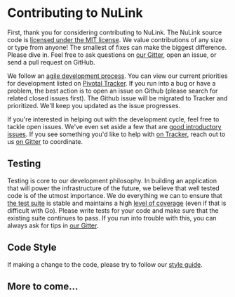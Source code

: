 # Contributing to NuLink

First, thank you for considering contributing to NuLink.
The NuLink source code is [licensed under the MIT license](https://github.com/smartercontractkit/nulink/blob/master/LICENSE).
We value contributions of any size or type from anyone!
The smallest of fixes can make the biggest difference.
Please dive in. Feel free to ask questions on [our Gitter](https://gitter.im/smartcontractkit-nulink/Lobby), open an issue, or send a pull request on GitHub.

We follow an [agile development process](http://agilemanifesto.org/).
You can view our current priorities for development listed on [Pivotal Tracker](https://www.pivotaltracker.com/n/projects/2129823).
If you run into a bug or have a problem, the best action is to open an issue on Github (please search for related closed issues first).
The Github issue will be migrated to Tracker and prioritized. We'll keep you updated as the issue progresses.

If you're interested in helping out with the development cycle, feel free to tackle open issues. We've even set aside a few that are [good introductory issues](https://github.com/smartercontractkit/nulink/issues?q=is%3Aissue+label%3A%22good+first+issue%22).
If you see something you'd like to help with [on Tracker](https://www.pivotaltracker.com/n/projects/2129823),
reach out to us [on Gitter](https://gitter.im/smartcontractkit-nulink/Lobby) to coordinate. 


## Testing

Testing is core to our development philosophy.
In building an application that will power the infrastructure of the future,
we believe that well tested code is of the utmost importance.
We do everything we can to ensure that [the test suite](https://circleci.com/gh/smartercontractkit/nulink)
is stable and maintains a high [level of coverage](https://codecov.io/gh/smartercontractkit/nulink/)
(even if that is difficult with Go).
Please write tests for your code and make sure that the existing suite continues to pass.
If you run into trouble with this, you can always ask for tips in [our Gitter](https://gitter.im/smartcontractkit-nulink/Lobby).


## Code Style

If making a change to the code, please try to follow our [style guide](https://github.com/smartercontractkit/nulink/wiki/Code-Style-Guide).


## More to come...
